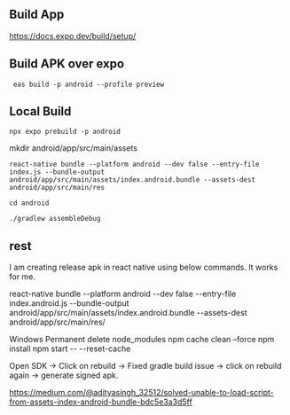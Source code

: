 ## Build App
https://docs.expo.dev/build/setup/

## Build APK over expo
`` eas build -p android --profile preview``

## Local Build
``npx expo prebuild -p android``

mkdir android/app/src/main/assets

``react-native bundle --platform android --dev false --entry-file index.js --bundle-output android/app/src/main/assets/index.android.bundle --assets-dest android/app/src/main/res``

``cd android``

``./gradlew assembleDebug``

## rest
I am creating release apk in react native using below commands. It works for me.

react-native bundle --platform android --dev false --entry-file index.android.js --bundle-output android/app/src/main/assets/index.android.bundle --assets-dest android/app/src/main/res/


Windows
Permanent delete node_modules
npm cache clean –force
npm install
npm start -- --reset-cache

Open SDK -> Click on rebuild -> Fixed gradle build issue -> click on rebuild again -> generate signed apk.



https://medium.com/@adityasingh_32512/solved-unable-to-load-script-from-assets-index-android-bundle-bdc5e3a3d5ff